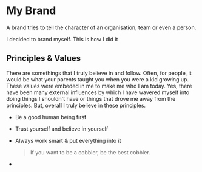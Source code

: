 # My Brand

A brand tries to tell the character of an organisation, team or even a person.

I decided to brand myself. This is how I did it


## Principles & Values

There are somethings that I truly believe in and follow. Often, for people, it would be what your parents taught you when you were a kid growing up. These values were embeded in me to make me who I am today. Yes, there have been many external influences by which I have wavered myself into doing things I shouldn't have or things that drove me away from the principles. But, overall I truly believe in these principles.

* Be a good human being first
* Trust yourself and believe in yourself
* Always work smart & put everything into it

  > If you want to be a cobbler, be the best cobbler.

* 